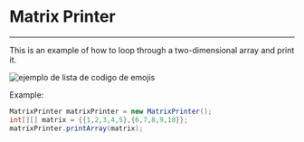 # Matrix Printer
___


This is an example of how to loop through a two-dimensional array and print it.

![ejemplo de lista de codigo de emojis](https://i0.wp.com/ehack.info/wp-content/uploads/2018/12/Matriz01.jpg?resize=721%2C327&ssl=1)

Example:

```java
MatrixPrinter matrixPrinter = new MatrixPrinter();
int[][] matrix = {{1,2,3,4,5},{6,7,8,9,10}};
matrixPrinter.printArray(matrix);
```
